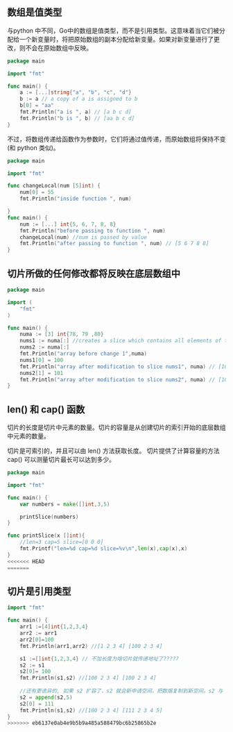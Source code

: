 ## 数组是值类型

与python 中不同，Go中的数组是值类型，而不是引用类型。这意味着当它们被分配给一个新变量时，将把原始数组的副本分配给新变量。如果对新变量进行了更改，则不会在原始数组中反映。

```go
package main

import "fmt"

func main() {  
    a := [...]string{"a", "b", "c", "d"}
    b := a // a copy of a is assigned to b
    b[0] = "aa"
    fmt.Println("a is ", a) // [a b c d]
    fmt.Println("b is ", b) // [aa b c d]
}
```


不过，将数组传递给函数作为参数时，它们将通过值传递，而原始数组将保持不变(和 python 类似)。
```go
package main

import "fmt"

func changeLocal(num [5]int) {  
    num[0] = 55
    fmt.Println("inside function ", num)

}
func main() {  
    num := [...] int{5, 6, 7, 8, 8}
    fmt.Println("before passing to function ", num)
    changeLocal(num) //num is passed by value
    fmt.Println("after passing to function ", num) // [5 6 7 8 8]
}
```

## 切片所做的任何修改都将反映在底层数组中

```go
package main

import (  
    "fmt"
)

func main() {  
    numa := [3] int{78, 79 ,80}
    nums1 := numa[:] //creates a slice which contains all elements of the array
    nums2 := numa[:]
    fmt.Println("array before change 1",numa)
    nums1[0] = 100
    fmt.Println("array after modification to slice nums1", numa) // [100 79 80]
    nums2[1] = 101
    fmt.Println("array after modification to slice nums2", numa) // [100 101 80]
}
```

## len() 和 cap() 函数

切片的长度是切片中元素的数量。切片的容量是从创建切片的索引开始的底层数组中元素的数量。

切片是可索引的，并且可以由 len() 方法获取长度。
切片提供了计算容量的方法 cap() 可以测量切片最长可以达到多少。

```go
package main

import "fmt"

func main() {
    var numbers = make([]int,3,5)

    printSlice(numbers)
}

func printSlice(x []int){
    //len=3 cap=5 slice=[0 0 0]
    fmt.Printf("len=%d cap=%d slice=%v\n",len(x),cap(x),x)
}
<<<<<<< HEAD
=======
```


## 切片是引用类型

```go
import "fmt"

func main() {
    arr1 :=[4]int{1,2,3,4}
    arr2 := arr1
    arr2[0]=100
    fmt.Println(arr1,arr2) //[1 2 3 4] [100 2 3 4]

    s1 :=[]int{1,2,3,4} // 不加长度为啥切片就传递地址了?????
    s2 := s1
    s2[0]= 100
    fmt.Println(s1,s2) //[100 2 3 4] [100 2 3 4]
    
    //还有更诡异的, 如果 s2 扩容了，s2 就会新申请空间，把数据复制到新空间。s2 与 s1 就没关系了
    s2 = append(s2,5)
    s2[0] = 111
    fmt.Println(s1,s2) //[100 2 3 4] [111 2 3 4 5]
}
>>>>>>> eb6137e0ab4e9b5b9a485a588479bc6b25865b2e
```